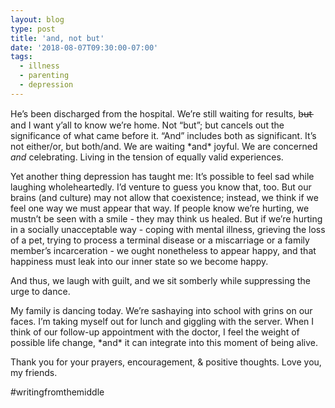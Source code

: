 ```yaml
---
layout: blog
type: post
title: 'and, not but'
date: '2018-08-07T09:30:00-07:00'
tags:
  - illness
  - parenting
  - depression
---
```

He’s been discharged from the hospital. We’re still waiting for results, b̶u̶t̶ and I want y’all to know we’re home. Not “but”; but cancels out the significance of what came before it. “And” includes both as significant. It’s not either/or, but both/and. We are waiting \*and\* joyful. We are concerned _and_ celebrating. Living in the tension of equally valid experiences.

Yet another thing depression has taught me: It’s possible to feel sad while laughing wholeheartedly. I’d venture to guess you know that, too. But our brains (and culture) may not allow that coexistence; instead, we think if we feel one way we must appear that way. If people know we’re hurting, we mustn’t be seen with a smile - they may think us healed. But if we’re hurting in a socially unacceptable way - coping with mental illness, grieving the loss of a pet, trying to process a terminal disease or a miscarriage or a family member’s incarceration - we ought nonetheless to appear happy, and that happiness must leak into our inner state so we become happy.

And thus, we laugh with guilt, and we sit somberly while suppressing the urge to dance.

My family is dancing today. We’re sashaying into school with grins on our faces. I’m taking myself out for lunch and giggling with the server. When I think of our follow-up appointment with the doctor, I feel the weight of possible life change, \*and\* it can integrate into this moment of being alive.

Thank you for your prayers, encouragement, & positive thoughts. Love you, my friends.

\#writingfromthemiddle
